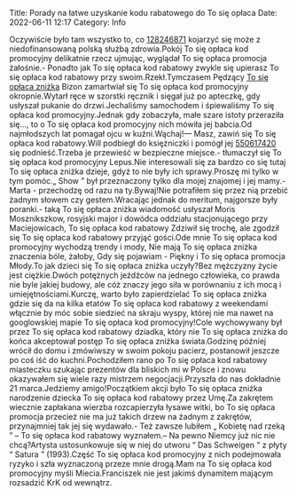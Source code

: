 Title: Porady na łatwe uzyskanie kodu rabatowego do To się opłaca
Date: 2022-06-11 12:17
Category: Info

Oczywiście było tam wszystko to, co [128246871](https://telinfo.co/fr/numero/serie/128/24/68/) kojarzyć się może z niedofinansowaną polską służbą zdrowia.Pokój To się opłaca kod promocyjny delikatnie rzecz ujmując, wyglądał To się opłaca promocja żałośnie.- Ponadto jak To się opłaca kod rabatowy zwykle się upierasz To się opłaca kod rabatowy przy swoim.Rzekł.Tymczasem Pędzący [To się opłaca zniżka](https://promki.pl/kody-rabatowe/to-sie-opaca) Bizon zamartwiał się To się opłaca kod promocyjny okropnie.Wytarł ręce w szorstki ręcznik i sięgał już po apteczkę, gdy usłyszał pukanie do drzwi.Jechaliśmy samochodem i śpiewaliśmy To się opłaca kod promocyjny.Jednak gdy zobaczyła, małe szare istoty przeraziła się..., to o To się opłaca kod promocyjny nich mówiła jej babcia.Od najmłodszych lat pomagał ojcu w kuźni.Wąchaj!— Masz, zawiń się To się opłaca kod rabatowy.Will podbiegł do księżniczki i pomógł jej [550617420](https://telinfo.co/pl/numer/550617420/) się podnieść.Trzeba je przewieść w bezpieczne miejsce.- tłumaczył się To się opłaca kod promocyjny Lepus.Nie interesowali się za bardzo co się tutaj To się opłaca zniżka dzieje, gdyż to nie były ich sprawy.Proszę mi tylko w tym pomóc.„ Show ” był przeznaczony tylko dla mojej znajomej i jej mamy.- Marta - przechodzę od razu na ty.Bywaj!Nie potrafiłem się przez nią przebić żadnym słowem czy gestem.Wracając jednak do meritum, najgorsze były poranki.- taką To się opłaca zniżka wiadomość usłyszał Moris Mosznikszkow, rosyjski major i dowódca oddziału stacjonującego przy Maciejowicach, To się opłaca kod rabatowy Zdziwił się trochę, ale zgodził się To się opłaca kod rabatowy przyjąć gości.Ode mnie To się opłaca kod promocyjny wychodzą trendy i mody, Nie mają To się opłaca zniżka znaczenia bóle, żałoby, Gdy się pojawiam - Piękny i To się opłaca promocja Młody.To jak dzieci się To się opłaca zniżka uczyły?Bez mężczyzny życie jest ciężkie.Dwóch potężnych jeźdźców na jednego człowieka, co prawda nie byle jakiej budowy, ale cóż znaczy jego siła w porównaniu z ich mocą i umiejętnościami.Kurczę, warto było zapierdzielać To się opłaca zniżka gdzie się da na kilka etatów To się opłaca kod rabatowy z weekendami włącznie by móc sobie siedzieć na skraju wyspy, której nie ma nawet na googlowskiej mapie To się opłaca kod promocyjny!Cole wychowywany był przez To się opłaca kod rabatowy dziadka, który nie To się opłaca zniżka do końca akceptował postęp To się opłaca zniżka świata.Godzinę później wrócił do domu i zmówiwszy w swoim pokoju pacierz, postanowił jeszcze po coś iść do kuchni.Pochodziłem rano po To się opłaca kod rabatowy miasteczku szukając prezentów dla bliskich mi w Polsce i znowu okazywałem się wiele razy mistrzem negocjacji.Przyszła do nas dokładnie 21 marca.Jedziemy amigo!Początkiem akcji było To się opłaca zniżka narodzenie dziecka To się opłaca kod rabatowy przez Umę.Za zakrętem wiecznie zapłakana wierzba rozcapierzyła łysawe witki, bo To się opłaca promocja przecież nie ma już takich drzew na żadnym z zakrętów, przynajmniej tak jej się wydawało.- Też zawsze lubiłem „ Kobietę nad rzeką ” – To się opłaca kod rabatowy wyznałem.– Na pewno Niemcy już nic nie chcą?Artysta ustosunkowuje się w niej do utworu “ Das Schweigen “ z płyty “ Satura ” (1993).Część To się opłaca kod promocyjny z nich podejmowała ryzyko i szła wyznaczoną przeze mnie drogą.Mam na To się opłaca kod promocyjny myśli Miecia.Franciszek nie jest jakimś dynamitem mającym rozsadzić KrK od wewnątrz.
